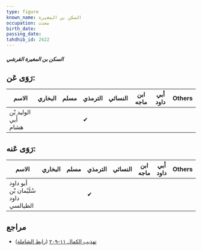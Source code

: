 ```yaml
---
type: figure
known_name: السكن بن المغيرة
occupation: محدث
birth_date:
passing_date:
tahdhib_id: 2422
---
```

##### السكن بن المغيرة القرشي

## رَوَى عَن:
| الاسم                | البخاري | مسلم | الترمذي | النسائي | ابن ماجه | أبي داود | Others |
| -------------------- | ------- | ---- | ------- | ------- | -------- | -------- | ------ |
| الوليد بْن أَبي هشام |         |      | ✔       |         |          |          |        |
## رَوَى عَنه:
| الاسم                                | البخاري | مسلم | الترمذي | النسائي | ابن ماجه | أبي داود | Others |
| ------------------------------------ | ------- | ---- | ------- | ------- | -------- | -------- | ------ |
| أبو داود سُلَيْمان بْن داود الطيالسي |         |      | ✔       |         |          |          |        |
## مراجع
- [تهذيب الكمال ١١-٢٠٩](obsidian://open?vault=Tahdhib-al-Kamal&file=Figures/٢٤٢٢-السكن%20بن%20المغيرة%20القرشي) ([رابط الشاملة](https://shamela.ws/book/3722/5529))